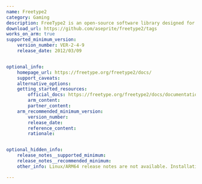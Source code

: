 ```yaml
---
name: Freetype2
category: Gaming
description: FreeType2 is an open-source software library designed for rendering fonts. It is widely used in many applications, including operating systems, game engines, and graphic design tools, to render high-quality text.
download_url: https://github.com/aseprite/freetype2/tags
works_on_arm: true
supported_minimum_version:
    version_number: VER-2-4-9
    release_date: 2012/03/09


optional_info:
    homepage_url: https://freetype.org/freetype2/docs/
    support_caveats:
    alternative_options:
    getting_started_resources:
        official_docs: https://freetype.org/freetype2/docs/documentation.html
        arm_content:
        partner_content:
    arm_recommended_minimum_version:
        version_number:
        release_date:
        reference_content:
        rationale:


optional_hidden_info:
    release_notes__supported_minimum:
    release_notes__recommended_minimum:
    other_info: Linux/ARM64 release notes are not available. Installation and testing are done via the [tar archive](https://github.com/aseprite/freetype2/releases/tag/VER-2-4-9).

---
```


